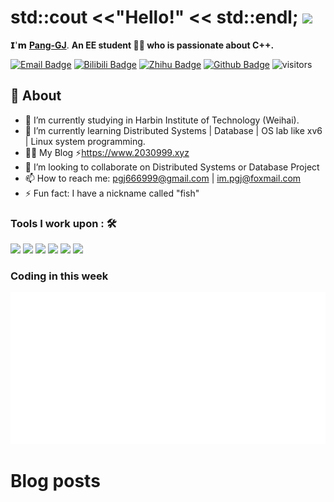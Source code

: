 # std::cout <<"Hello!" << std::endl; <img src="https://user-images.githubusercontent.com/5679180/79618120-0daffb80-80be-11ea-819e-d2b0fa904d07.gif" width="27px"> 

𝗜'𝗺 [**Pang-GJ**](https://github.com/Pang-GJ). **An EE student 👨‍💻 who is passionate about C++.**

[![Email Badge](https://img.shields.io/badge/-Email-c14438?style=flat-square&logo=Gmail&logoColor=white&link=2362421192@qq.com)](im.pgj@foxmail.com)
[![Bilibili Badge](https://img.shields.io/badge/-BiliBili-D14970?style=flat-square&logo=Bilibili&logoColor=white&link=https://space.bilibili.com/101024153)](https://space.bilibili.com/101024153)
[![Zhihu Badge](https://img.shields.io/badge/-Zhihu-1b8ee4?style=flat-square&logo=Zhihu&logoColor=white&link=https://www.zhihu.com/people/nu-li-zhong-de-jian-ge)](https://www.zhihu.com/people/nu-li-zhong-de-jian-ge)
[![Github Badge](https://img.shields.io/badge/-Github-232323?style=flat-square&logo=Github&logoColor=white&link=https://github.com/Pang-GJ)](https://github.com/Pang-GJ)
![visitors](https://visitor-badge.laobi.icu/badge?page_id=Pang-GJ)  

## 🧐 About
- 🔭 I’m currently studying in Harbin Institute of Technology (Weihai).
- 🌱 I’m currently learning Distributed Systems | Database | OS lab like xv6 | Linux system programming.
- 👨‍💻  My Blog ⚡https://www.2030999.xyz
- 👯 I’m looking to collaborate on Distributed Systems or Database Project
- 📫 How to reach me: pgj666999@gmail.com | im.pgj@foxmail.com  
- ⚡ Fun fact: I have a nickname called "fish"

### Tools I work upon : 🛠

<img src="https://img.shields.io/badge/c++%20-%2300599C.svg?&style=for-the-badge&logo=c%2B%2B&logoColor=white"> <img src="https://img.shields.io/badge/python%20-%2314354C.svg?&style=for-the-badge&logo=python&logoColor=white"> <img src="https://img.shields.io/badge/git%20-%23F05033.svg?&style=for-the-badge&logo=git&logoColor=white"/> <img src="http://img.shields.io/badge/-VS%20Code-000000?style=for-the-badge&logo=Visual-studio-code&logoColor=blue"> <img src="https://img.shields.io/badge/LLVM-blue?style=for-the-badge&logo=LLVM&logoColor=white&color=black"> <img src="https://img.shields.io/badge/ArchLinux-blue?style=for-the-badge&logo=Arch-Linux&logoColor=white">

<!--
![Anurag's GitHub stats](https://github-readme-stats.vercel.app/api?username=Pang-GJ&show_icons=true&hide=contribs,prs&show_owner=true&title_color=03fc90&icon_color=03fc90&text_color=03fc90&bg_color=002b19)  
![Top Langs](https://github-readme-stats.vercel.app/api/top-langs/?username=Pang-GJ&title_color=03fc90&icon_color=03fc90&text_color=03fc90&bg_color=002b19&card_width=495)   
-->

### Coding in this week
![WakaTime](/metrics.plugin.wakatime.svg)   

# Blog posts
<!-- BLOG-POST-LIST:START -->
<!-- BLOG-POST-LIST:END -->
